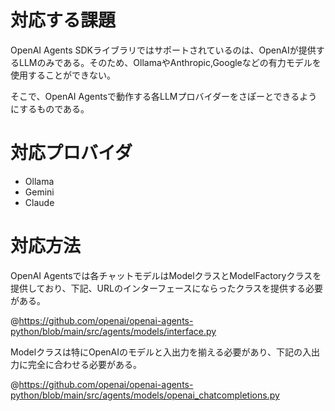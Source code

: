 # 対応する課題

OpenAI Agents SDKライブラリではサポートされているのは、OpenAIが提供するLLMのみである。そのため、OllamaやAnthropic,Googleなどの有力モデルを使用することができない。

そこで、OpenAI Agentsで動作する各LLMプロバイダーをさぽーとできるようにするものである。

# 対応プロバイダ

* Ollama
* Gemini
* Claude

# 対応方法

OpenAI Agentsでは各チャットモデルはModelクラスとModelFactoryクラスを提供しており、下記、URLのインターフェースにならったクラスを提供する必要がある。

@https://github.com/openai/openai-agents-python/blob/main/src/agents/models/interface.py

Modelクラスは特にOpenAIのモデルと入出力を揃える必要があり、下記の入出力に完全に合わせる必要がある。

@https://github.com/openai/openai-agents-python/blob/main/src/agents/models/openai_chatcompletions.py




